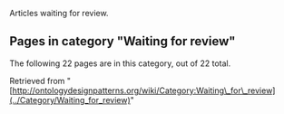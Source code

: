 Articles waiting for review.





## Pages in category "Waiting for review"


The following 22 pages are in this category, out of 22 total.




Retrieved from "[http://ontologydesignpatterns.org/wiki/Category:Waiting\_for\_review](../Category/Waiting_for_review)"